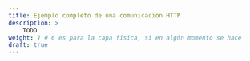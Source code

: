 ```yaml
---
title: Ejemplo completo de una comunicación HTTP
description: >
    TODO
weight: 7 # 6 es para la capa física, si en algún momento se hace
draft: true
---
```


<!-- TODO: Write here... -->


